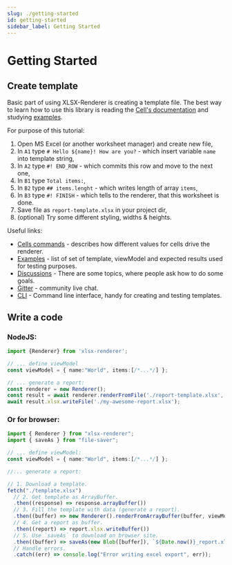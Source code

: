 ```yaml
---
slug: ./getting-started
id: getting-started
sidebar_label: Getting Started
---
```


# Getting Started

## Create template

Basic part of using XLSX-Renderer is creating a template file. 
The best way to learn how to use this library is reading the [Cell's documentation](./040-cells.md) and studying [examples](./050-examples.md).

For purpose of this tutorial:
1. Open MS Excel (or another worksheet manager) and create new file,
2. In `A1` type <code># Hello ${name}! How are you?</code> - which insert variable `name` into template string,
3. In `A2` type `#! END_ROW` - which commits this row and move to the next one,
4. In `B1` type `Total items:`,
5. In `B2` type `## items.lenght` - which writes length of array `items`,
6. In `B3` type `#! FINISH` - which tells to the renderer, that this worksheet is done.
7. Save file as `report-template.xlsx` in your project dir,
8. (optional) Try some different styling, widths & heights.

Useful links:
* [Cells commands](./040-cells.md) - describes how different values for cells drive the renderer.
* [Examples](./050-examples.md) - list of set of template, viewModel and expected results used for testing purposes.
* [Discussions](https://github.com/Siemienik/XToolset/discussions) - There are some topics, where people ask how to do some goals.
* [Gitter](https://gitter.im/Siemienik/community) - community live chat.
* [CLI](./990-xlsx-renderer-cli-readme.md) - Command line interface, handy for creating and testing templates.

## Write a code

### NodeJS:

```ts
import {Renderer} from 'xlsx-renderer';

// ... define viewModel
const viewModel = { name:"World", items:[/*...*/] };

// ... generate a report:
const renderer = new Renderer();
const result = await renderer.renderFromFile('./report-template.xlsx', viewModel);
await result.xlsx.writeFile('./my-awesome-report.xlsx');
```

<!-- TODO add codesandbox example --->

### Or for browser:

```ts
import { Renderer } from "xlsx-renderer";
import { saveAs } from "file-saver";

// ... define viewModel:
const viewModel = { name:"World", items:[/*...*/] };

//... generate a report:

// 1. Download a template.
fetch("./template.xlsx")
  // 2. Get template as ArrayBuffer.
  .then((response) => response.arrayBuffer())
  // 3. Fill the template with data (generate a report).
  .then((buffer) => new Renderer().renderFromArrayBuffer(buffer, viewModel))
  // 4. Get a report as buffer.
  .then((report) => report.xlsx.writeBuffer())
  // 5. Use `saveAs` to download on browser site.
  .then((buffer) => saveAs(new Blob([buffer]), `${Date.now()}_report.xlsx`))
  // Handle errors.
  .catch((err) => console.log("Error writing excel export", err));
```

<!-- TODO add jsfiddle example -->